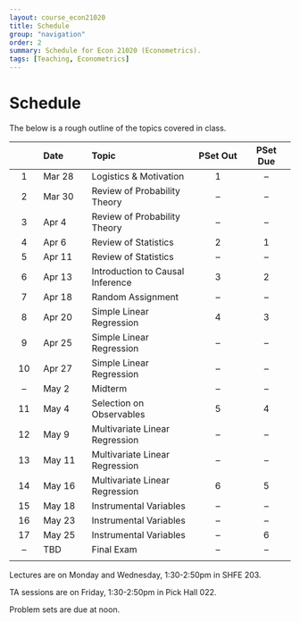 ```yaml
---
layout: course_econ21020
title: Schedule
group: "navigation"
order: 2
summary: Schedule for Econ 21020 (Econometrics).
tags: [Teaching, Econometrics]
---
```


# Schedule

The below is a rough outline of the topics covered in class.

| | Date | Topic | PSet Out | PSet Due |
| :---: | :--- | :---- |  :---: |  :---: |
| 1  | Mar 28 | Logistics & Motivation | 1 | &ndash; |
| 2  | Mar 30 | Review of Probability Theory | &ndash; | &ndash; |
| 3  | Apr 4  | Review of Probability Theory | &ndash; | &ndash; |
| 4  | Apr 6  | Review of Statistics | 2 | 1 |
| 5  | Apr 11 | Review of Statistics | &ndash; | &ndash; |
| 6  | Apr 13 | Introduction to Causal Inference | 3 | 2 |
| 7  | Apr 18 | Random Assignment | &ndash; | &ndash; |
| 8  | Apr 20 | Simple Linear Regression | 4 | 3 |
| 9  | Apr 25 | Simple Linear Regression | &ndash; | &ndash; |
| 10 | Apr 27 | Simple Linear Regression | &ndash; | &ndash; |
| &ndash; | May 2  | Midterm | &ndash; | &ndash; |
| 11 | May 4  | Selection on Observables | 5 | 4 |
| 12 | May 9  | Multivariate Linear Regression | &ndash; | &ndash; |
| 13 | May 11 | Multivariate Linear Regression | &ndash; | &ndash; |
| 14 | May 16 | Multivariate Linear Regression | 6 | 5 |
| 15 | May 18 | Instrumental Variables | &ndash; | &ndash; |
| 16 | May 23 | Instrumental Variables | &ndash; | &ndash; |
| 17 | May 25 | Instrumental Variables | &ndash; | 6 |
| &ndash; | TBD    | Final Exam | &ndash; | &ndash; |
| <img width=50/> | <img width=100/> | <img width=50/> | <img width=100/> | <img width=100/> |

Lectures are on Monday and Wednesday, 1:30-2:50pm in SHFE 203.

TA sessions are on Friday, 1:30-2:50pm in Pick Hall 022.

Problem sets are due at noon.  
